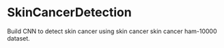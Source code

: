 # SkinCancerDetection
Build CNN to detect skin cancer using skin cancer skin cancer ham-10000 dataset.

